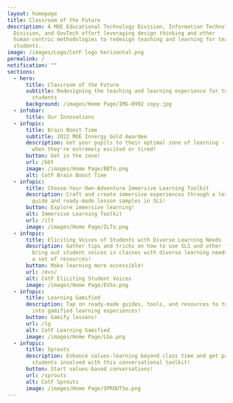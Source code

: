 ```yaml
---
layout: homepage
title: Classroom of the Future
description: A MOE Educational Technology Division, Information Technology
  Division, and GovTech effort leveraging design thinking and other
  human-centric methodologies to redesign teaching and learning for teachers and
  students.
image: /images/Logo/CotF logo horizontal.png
permalink: /
notification: ""
sections:
  - hero:
      title: Classroom of the Future
      subtitle: Redesigning the teaching and learning experience for teachers and
        students
      background: /images/Home Page/IMG-0992 copy.jpg
  - infobar:
      title: Our Innovations
  - infopic:
      title: Brain Boost Time
      subtitle: 2022 MOE Innergy Gold Awardee
      description: Get your pupils to their optimal zone of learning -  especially
        when they're extremely excited or tired!
      button: Get in the zone!
      url: /bbt
      image: /images/Home Page/BBTo.png
      alt: CotF Brain Boost Time
  - infopic:
      title: Choose-Your-Own-Adventure Immersive Learning Toolkit
      description: Craft and create immersive experiences through a lesson design
        guide and ready-made lesson samples in SLS!
      button: Explore immersive learning!
      alt: Immersive Learning Toolkit
      url: /ilt
      image: /images/Home Page/ILTo.png
  - infopic:
      title: Eliciting Voices of Students with Diverse Learning Needs
      description: Gather tips and tricks on how to use SLS and other features to
        bring out student voices in classes with diverse learning needs through
        a set of resources!
      button: Make learning more accessible!
      url: /evs/
      alt: CotF Eliciting Student Voices
      image: /images/Home Page/EVSo.png
  - infopic:
      title: Learning Gamified
      description: Tap on ready-made guides, tools, and resources to turn your lessons
        into gamified learning experiences!
      button: Gamify lessons!
      url: /lg
      alt: CotF Learning Gamified
      image: /images/Home Page/LGo.png
  - infopic:
      title: Sprouts
      description: Enhance values-learning beyond class time and get parents and
        students involved with this conversational toolkit!
      button: Start values-based conversations!
      url: /sprouts
      alt: CotF Sprouts
      image: /images/Home Page/SPROUTSo.png
---
```

